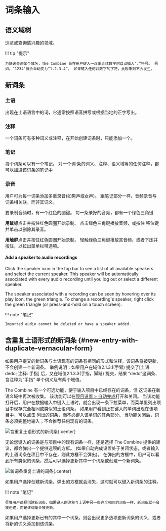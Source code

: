 # 词条输入

## 语义域树

浏览或查询感兴趣的领域。

!!! tip "提示"

    为快速查询某个域名，The Combine 会在用户键入一连串连续数字时自动插入“.”符号。 例如，“1234‘就会自动变为“1.2.3.4”。 如果键入任何非数字的字符，此现象则不会发生。

## 新词条

### 土语

出现在土语语言中的词，它通常按照语音拼写或根据当地的正字写出。

### 注释

一个词条可有多种词义或注释，在开始创建词条时，只能添加一个。

### 笔记

每个词条可以有一个笔记。 对一个词·条的词义、注释、语义域等的任何注释，都可以加进该词条的笔记中

### 录音

用户可为每一词条添加多重录音(如男声或女声)。 跟笔记部分一样，音频录音与词条相关联，而非其词义。

要录制音频时，有一个红色的圆键。 每一条录好的音频，都有一个绿色三角键

**用鼠标**点击并按住红色圆圈开始录制。 点击绿色三角键播放音频，或按住 移位键并单击以删除其录音。

**用触屏**点击并按住红色圆圈开始录制。 轻触绿色三角键播放其音频，或者下压并按住，以拉出菜单栏带选项。

#### Add a speaker to audio recordings

Click the speaker icon in the top bar to see a list of all available speakers and select the current speaker. This
speaker will be automatically associated with every audio recording until you log out or select a different speaker.

The speaker associated with a recording can be seen by hovering over its play icon, the green triangle. To change a
recording's speaker, right click the green triangle (or press-and-hold on a touch screen).

!!! note "笔记"

    Imported audio cannot be deleted or have a speaker added.

## 含重复土语形式的新词条 {#new-entry-with-duplicate-vernacular-form}

如果用户提交的新词条与土语现有的词条有相同的形式和注释，该词条将被更新，不会创建一个新词条。 举例说明：如果用户在域值2.1.3.1(手臂) 提交了[土语:
dedo; 注释: 手指] 后，又在域值2.1.3.3(手指，脚趾) 提交，结果 “dedo”这词条、含注释为“手指” 单个词义及有两个域值。

The
Combine 有一个可选功能，便于输入项目中已经存在的词条，但 这词条在新语义域中再次被收集。 该功能可以在[项目设置 > 自动完成](project.md#autocomplete)打开和关闭。 当该功能打开后，用户在数据输入中键入土语时，就会出现一条下拉菜单，而菜单里列出项目中现存完全相同或类似的土语词条。 如果用户看到正在键入的单词出现在该项目中，可以点击 列出的词条，而不必键入该单词的其余部分。 当功能关闭后，词条必须完整地输入；不会推荐任何现有的词条。

![含重复土语形式的新词条](../images/data-entry-dup-vern.zh.png){.center}

无论您键入的词条是与项目中的现有词条一样，还是选择 The
Combine 提供的建议，都会弹出一个提供选项的方框。 (如果自动完成设置处于关闭状态，或者输入的土语词条在项目中不存在，则此方框不会弹出)。 在弹出的方框中，用户可以看到所有类似的词条，然后可以选择更新其中一个词条或创建一个新词条。

![新词条重复土语的词条](../images/data-entry-dup-vern-select-entry.zh.png){.center}

如果用户选择创建新词条，弹出的方框就会消失，这时就可以键入新词条的注释。

!!! note "笔记"

    尽管用户选择创建新词条，如果键入的注释与土语中另一条完全相同的词条一样，新词条就不会被创建，而是该词条会被更新。

如果用户选择更新已有的其中一个词条，则会出现更多选项更新词条的词义，或者将新的词义添加到该词条。
